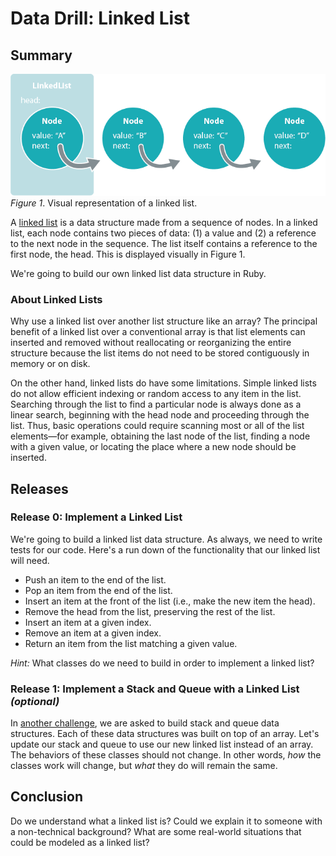 # Data Drill: Linked List


## Summary
![linked list image](readme-assets/linked_list.png)  
*Figure 1*. Visual representation of a linked list.

A [linked list][wikipedia linked list] is a data structure made from a sequence of nodes.  In a linked list, each node contains two pieces of data: (1) a value and (2) a reference to the next node in the sequence.  The list itself contains a reference to the first node, the head.  This is displayed visually in Figure 1.

We're going to build our own linked list data structure in Ruby.


### About Linked Lists
Why use a linked list over another list structure like an array?  The principal benefit of a linked list over a conventional array is that list elements can inserted and removed without reallocating or reorganizing the entire structure because the list items do not need to be stored contiguously in memory or on disk.

On the other hand, linked lists do have some limitations.  Simple linked lists do not allow efficient indexing or random access to any item in the list.  Searching through the list to find a particular node is always done as a linear search, beginning with the head node and proceeding through the list.  Thus, basic operations could require scanning most or all of the list elements—for example, obtaining the last node of the list, finding a node with a given value, or locating the place where a new node should be inserted.


## Releases
### Release 0: Implement a Linked List
We're going to build a linked list data structure.  As always, we need to write tests for our code.  Here's a run down of the functionality that our linked list will need.

- Push an item to the end of the list.
- Pop an item from the end of the list.
- Insert an item at the front of the list (i.e., make the new item the head).
- Remove the head from the list, preserving the rest of the list.
- Insert an item at a given index.
- Remove an item at a given index.
- Return an item from the list matching a given value.

*Hint:*  What classes do we need to build in order to implement a linked list?


### Release 1: Implement a Stack and Queue with a Linked List *(optional)*
In [another challenge][stack and queue challenge], we are asked to build stack and queue data structures.  Each of these data structures was built on top of an array.  Let's update our stack and queue to use our new linked list instead of an array.  The behaviors of these classes should not change.  In other words, *how* the classes work will change, but *what* they do will remain the same.


## Conclusion
Do we understand what a linked list is? Could we explain it to someone with a non-technical background?  What are some real-world situations that could be modeled as a linked list?


[stack and queue challenge]: ../../../data-drill-stack-and-queue-challenge
[wikipedia linked list]: http://en.wikipedia.org/wiki/Linked_list
